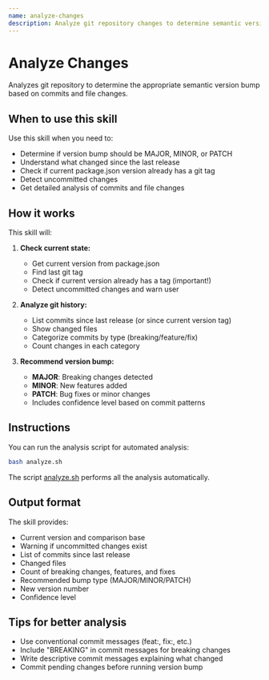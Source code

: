 ```yaml
---
name: analyze-changes
description: Analyze git repository changes to determine semantic version bump (major/minor/patch). Use when determining what version bump is needed, analyzing commits since last release, or checking for breaking changes.
---
```


# Analyze Changes

Analyzes git repository to determine the appropriate semantic version bump based on commits and file changes.

## When to use this skill

Use this skill when you need to:
- Determine if version bump should be MAJOR, MINOR, or PATCH
- Understand what changed since the last release
- Check if current package.json version already has a git tag
- Detect uncommitted changes
- Get detailed analysis of commits and file changes

## How it works

This skill will:

1. **Check current state:**
   - Get current version from package.json
   - Find last git tag
   - Check if current version already has a tag (important!)
   - Detect uncommitted changes and warn user

2. **Analyze git history:**
   - List commits since last release (or since current version tag)
   - Show changed files
   - Categorize commits by type (breaking/feature/fix)
   - Count changes in each category

3. **Recommend version bump:**
   - **MAJOR**: Breaking changes detected
   - **MINOR**: New features added
   - **PATCH**: Bug fixes or minor changes
   - Includes confidence level based on commit patterns

## Instructions

You can run the analysis script for automated analysis:

```bash
bash analyze.sh
```

The script [analyze.sh](analyze.sh) performs all the analysis automatically.

## Output format

The skill provides:
- Current version and comparison base
- Warning if uncommitted changes exist
- List of commits since last release
- Changed files
- Count of breaking changes, features, and fixes
- Recommended bump type (MAJOR/MINOR/PATCH)
- New version number
- Confidence level

## Tips for better analysis

- Use conventional commit messages (feat:, fix:, etc.)
- Include "BREAKING" in commit messages for breaking changes
- Write descriptive commit messages explaining what changed
- Commit pending changes before running version bump
